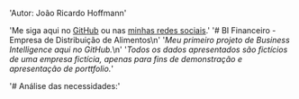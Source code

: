 'Autor: João Ricardo Hoffmann'

'Me siga aqui no [GitHub]('https://github.com/rico-hoffmann') ou  nas [minhas redes sociais]('https://linktr.ee/ricohoffmann').'
'# BI Financeiro - Empresa de Distribuição de Alimentos\n'
'*Meu primeiro projeto de Business Intelligence aqui no GitHub.*\n'
'*Todos os dados apresentados são fictícios de uma empresa fictícia, apenas para fins de demonstração e apresentação de porttfolio.*'

'# Análise das necessidades:'
